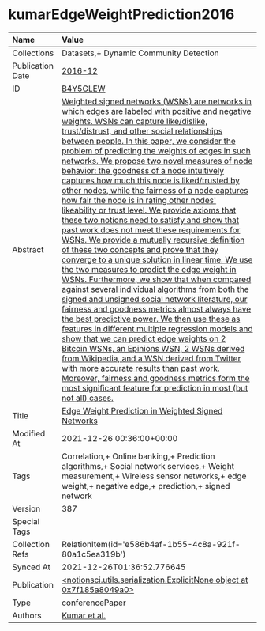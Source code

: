# kumarEdgeWeightPrediction2016
| Name             | Value                                                                                                                                                                                                                                                                                                                                                                                                                                                                                                                                                                                                                                                                                                                                                                                                                                                                                                                                                                                                                                                                                                                                                                                                                                                                                                                                                                                                                                                                                                                                                                                 |
|:-----------------|:--------------------------------------------------------------------------------------------------------------------------------------------------------------------------------------------------------------------------------------------------------------------------------------------------------------------------------------------------------------------------------------------------------------------------------------------------------------------------------------------------------------------------------------------------------------------------------------------------------------------------------------------------------------------------------------------------------------------------------------------------------------------------------------------------------------------------------------------------------------------------------------------------------------------------------------------------------------------------------------------------------------------------------------------------------------------------------------------------------------------------------------------------------------------------------------------------------------------------------------------------------------------------------------------------------------------------------------------------------------------------------------------------------------------------------------------------------------------------------------------------------------------------------------------------------------------------------------|
| Collections      | Datasets,+ Dynamic Community Detection                                                                                                                                                                                                                                                                                                                                                                                                                                                                                                                                                                                                                                                                                                                                                                                                                                                                                                                                                                                                                                                                                                                                                                                                                                                                                                                                                                                                                                                                                                                                                |
| Publication Date | [2016-12](<notionsci.utils.serialization.ExplicitNone object at 0x7f185a7ffeb0>)                                                                                                                                                                                                                                                                                                                                                                                                                                                                                                                                                                                                                                                                                                                                                                                                                                                                                                                                                                                                                                                                                                                                                                                                                                                                                                                                                                                                                                                                                                      |
| ID               | [B4Y5GLEW](<notionsci.utils.serialization.ExplicitNone object at 0x7f185a7fffd0>)                                                                                                                                                                                                                                                                                                                                                                                                                                                                                                                                                                                                                                                                                                                                                                                                                                                                                                                                                                                                                                                                                                                                                                                                                                                                                                                                                                                                                                                                                                     |
| Abstract         | [Weighted signed networks (WSNs) are networks in which edges are labeled with positive and negative weights. WSNs can capture like/dislike, trust/distrust, and other social relationships between people. In this paper, we consider the problem of predicting the weights of edges in such networks. We propose two novel measures of node behavior: the goodness of a node intuitively captures how much this node is liked/trusted by other nodes, while the fairness of a node captures how fair the node is in rating other nodes' likeability or trust level. We provide axioms that these two notions need to satisfy and show that past work does not meet these requirements for WSNs. We provide a mutually recursive definition of these two concepts and prove that they converge to a unique solution in linear time. We use the two measures to predict the edge weight in WSNs. Furthermore, we show that when compared against several individual algorithms from both the signed and unsigned social network literature, our fairness and goodness metrics almost always have the best predictive power. We then use these as features in different multiple regression models and show that we can predict edge weights on 2 Bitcoin WSNs, an Epinions WSN, 2 WSNs derived from Wikipedia, and a WSN derived from Twitter with more accurate results than past work. Moreover, fairness and goodness metrics form the most significant feature for prediction in most (but not all) cases.](<notionsci.utils.serialization.ExplicitNone object at 0x7f185a804130>) |
| Title            | [Edge Weight Prediction in Weighted Signed Networks](<notionsci.utils.serialization.ExplicitNone object at 0x7f185a804250>)                                                                                                                                                                                                                                                                                                                                                                                                                                                                                                                                                                                                                                                                                                                                                                                                                                                                                                                                                                                                                                                                                                                                                                                                                                                                                                                                                                                                                                                           |
| Modified At      | 2021-12-26 00:36:00+00:00                                                                                                                                                                                                                                                                                                                                                                                                                                                                                                                                                                                                                                                                                                                                                                                                                                                                                                                                                                                                                                                                                                                                                                                                                                                                                                                                                                                                                                                                                                                                                             |
| Tags             | Correlation,+ Online banking,+ Prediction algorithms,+ Social network services,+ Weight measurement,+ Wireless sensor networks,+ edge weight,+ negative edge,+ prediction,+ signed network                                                                                                                                                                                                                                                                                                                                                                                                                                                                                                                                                                                                                                                                                                                                                                                                                                                                                                                                                                                                                                                                                                                                                                                                                                                                                                                                                                                            |
| Version          | 387                                                                                                                                                                                                                                                                                                                                                                                                                                                                                                                                                                                                                                                                                                                                                                                                                                                                                                                                                                                                                                                                                                                                                                                                                                                                                                                                                                                                                                                                                                                                                                                   |
| Special Tags     |                                                                                                                                                                                                                                                                                                                                                                                                                                                                                                                                                                                                                                                                                                                                                                                                                                                                                                                                                                                                                                                                                                                                                                                                                                                                                                                                                                                                                                                                                                                                                                                       |
| Collection Refs  | RelationItem(id='e586b4af-1b55-4c8a-921f-80a1c5ea319b')                                                                                                                                                                                                                                                                                                                                                                                                                                                                                                                                                                                                                                                                                                                                                                                                                                                                                                                                                                                                                                                                                                                                                                                                                                                                                                                                                                                                                                                                                                                               |
| Synced At        | 2021-12-26T01:36:52.776645                                                                                                                                                                                                                                                                                                                                                                                                                                                                                                                                                                                                                                                                                                                                                                                                                                                                                                                                                                                                                                                                                                                                                                                                                                                                                                                                                                                                                                                                                                                                                            |
| Publication      | [<notionsci.utils.serialization.ExplicitNone object at 0x7f185a8049a0>](<notionsci.utils.serialization.ExplicitNone object at 0x7f185a8049a0>)                                                                                                                                                                                                                                                                                                                                                                                                                                                                                                                                                                                                                                                                                                                                                                                                                                                                                                                                                                                                                                                                                                                                                                                                                                                                                                                                                                                                                                        |
| Type             | conferencePaper                                                                                                                                                                                                                                                                                                                                                                                                                                                                                                                                                                                                                                                                                                                                                                                                                                                                                                                                                                                                                                                                                                                                                                                                                                                                                                                                                                                                                                                                                                                                                                       |
| Authors          | [Kumar et al.](<notionsci.utils.serialization.ExplicitNone object at 0x7f185a804b50>)                                                                                                                                                                                                                                                                                                                                                                                                                                                                                                                                                                                                                                                                                                                                                                                                                                                                                                                                                                                                                                                                                                                                                                                                                                                                                                                                                                                                                                                                                                 |

